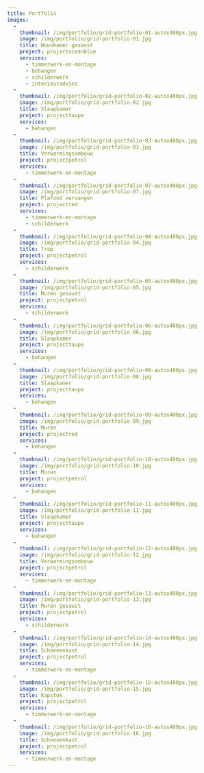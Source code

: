 ```yaml
---
title: Portfolio
images:
  -
    thumbnail: /img/portfolio/grid-portfolio-01-autox400px.jpg
    image: /img/portfolio/grid-portfolio-01.jpg
    title: Woonkamer gesaust
    project: projectoceanblue
    services:
      - timmerwerk-en-montage
      - behangen
      - schilderwerk
      - interieuradvies
  -
    thumbnail: /img/portfolio/grid-portfolio-02-autox400px.jpg
    image: /img/portfolio/grid-portfolio-02.jpg
    title: Slaapkamer
    project: projecttaupe
    services:
      - behangen
  -
    thumbnail: /img/portfolio/grid-portfolio-03-autox400px.jpg
    image: /img/portfolio/grid-portfolio-03.jpg
    title: Verwarmingsombouw
    project: projectpetrol
    services:
      - timmerwerk-en-montage
  -
    thumbnail: /img/portfolio/grid-portfolio-07-autox400px.jpg
    image: /img/portfolio/grid-portfolio-07.jpg
    title: Plafond vervangen
    project: projectred
    services:
      - timmerwerk-en-montage
      - schilderwerk
  -
    thumbnail: /img/portfolio/grid-portfolio-04-autox400px.jpg
    image: /img/portfolio/grid-portfolio-04.jpg
    title: Trap
    project: projectpetrol
    services:
      - schilderwerk
  -
    thumbnail: /img/portfolio/grid-portfolio-05-autox400px.jpg
    image: /img/portfolio/grid-portfolio-05.jpg
    title: Muren gesaust
    project: projectpetrol
    services:
      - schilderwerk
  -
    thumbnail: /img/portfolio/grid-portfolio-06-autox400px.jpg
    image: /img/portfolio/grid-portfolio-06.jpg
    title: Slaapkamer
    project: projecttaupe
    services:
      - behangen
  -
    thumbnail: /img/portfolio/grid-portfolio-08-autox400px.jpg
    image: /img/portfolio/grid-portfolio-08.jpg
    title: Slaapkamer
    project: projecttaupe
    services:
      - behangen
  -
    thumbnail: /img/portfolio/grid-portfolio-09-autox400px.jpg
    image: /img/portfolio/grid-portfolio-09.jpg
    title: Muren
    project: projectred
    services:
      - behangen
  -
    thumbnail: /img/portfolio/grid-portfolio-10-autox400px.jpg
    image: /img/portfolio/grid-portfolio-10.jpg
    title: Muren
    project: projectpetrol
    services:
      - behangen
  -
    thumbnail: /img/portfolio/grid-portfolio-11-autox400px.jpg
    image: /img/portfolio/grid-portfolio-11.jpg
    title: Slaapkamer
    project: projecttaupe
    services:
      - behangen
  -
    thumbnail: /img/portfolio/grid-portfolio-12-autox400px.jpg
    image: /img/portfolio/grid-portfolio-12.jpg
    title: Verwarmingsombouw
    project: projectpetrol
    services:
      - timmerwerk-en-montage
  -
    thumbnail: /img/portfolio/grid-portfolio-13-autox400px.jpg
    image: /img/portfolio/grid-portfolio-13.jpg
    title: Muren gesaust
    project: projectpetrol
    services:
      - schilderwerk
  -
    thumbnail: /img/portfolio/grid-portfolio-14-autox400px.jpg
    image: /img/portfolio/grid-portfolio-14.jpg
    title: Schoenenkast
    project: projectpetrol
    services:
      - timmerwerk-en-montage
  -
    thumbnail: /img/portfolio/grid-portfolio-15-autox400px.jpg
    image: /img/portfolio/grid-portfolio-15.jpg
    title: Kapstok
    project: projectpetrol
    services:
      - timmerwerk-en-montage
  -
    thumbnail: /img/portfolio/grid-portfolio-16-autox400px.jpg
    image: /img/portfolio/grid-portfolio-16.jpg
    title: Schoenenkast
    project: projectpetrol
    services:
      - timmerwerk-en-montage
---
```

